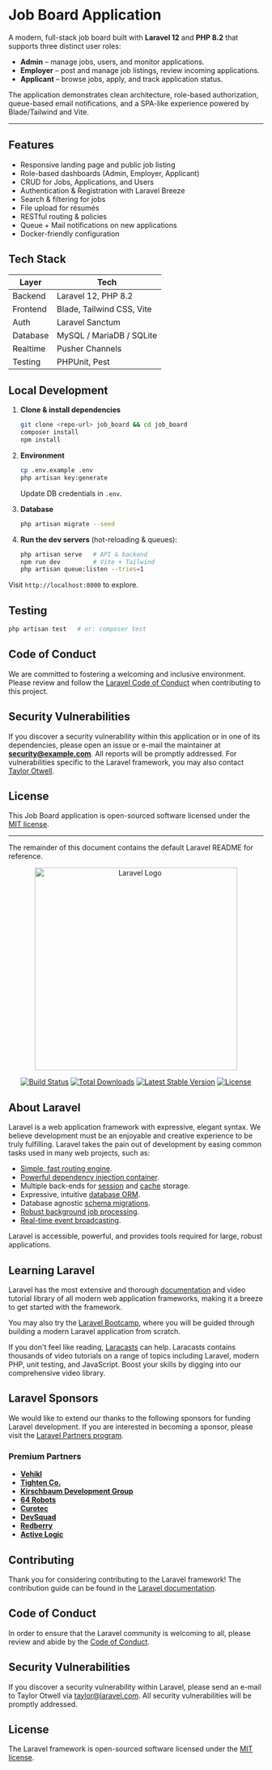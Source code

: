 # Job Board Application

A modern, full-stack job board built with **Laravel 12** and **PHP 8.2** that supports three distinct user roles:

* **Admin** – manage jobs, users, and monitor applications.
* **Employer** – post and manage job listings, review incoming applications.
* **Applicant** – browse jobs, apply, and track application status.

The application demonstrates clean architecture, role-based authorization, queue-based email notifications, and a SPA-like experience powered by Blade/Tailwind and Vite.

---

## Features

* Responsive landing page and public job listing
* Role-based dashboards (Admin, Employer, Applicant)
* CRUD for Jobs, Applications, and Users
* Authentication & Registration with Laravel Breeze
* Search & filtering for jobs
* File upload for résumés
* RESTful routing & policies
* Queue + Mail notifications on new applications
* Docker-friendly configuration

## Tech Stack

| Layer | Tech |
|-------|------|
| Backend | Laravel 12, PHP 8.2 |
| Frontend | Blade, Tailwind CSS, Vite |
| Auth | Laravel Sanctum |
| Database | MySQL / MariaDB / SQLite |
| Realtime | Pusher Channels |
| Testing | PHPUnit, Pest |

## Local Development

1. **Clone & install dependencies**

   ```bash
   git clone <repo-url> job_board && cd job_board
   composer install
   npm install
   ```

2. **Environment**

   ```bash
   cp .env.example .env
   php artisan key:generate
   ```

   Update DB credentials in `.env`.

3. **Database**

   ```bash
   php artisan migrate --seed
   ```

4. **Run the dev servers** (hot-reloading & queues):

   ```bash
   php artisan serve   # API & backend
   npm run dev         # Vite + Tailwind
   php artisan queue:listen --tries=1
   ```

Visit `http://localhost:8000` to explore.

## Testing

```bash
php artisan test   # or: composer test
```

## Code of Conduct

We are committed to fostering a welcoming and inclusive environment. Please review and follow the [Laravel Code of Conduct](https://laravel.com/docs/contributions#code-of-conduct) when contributing to this project.

## Security Vulnerabilities

If you discover a security vulnerability within this application or in one of its dependencies, please open an issue or e-mail the maintainer at **security@example.com**. All reports will be promptly addressed. For vulnerabilities specific to the Laravel framework, you may also contact [Taylor Otwell](mailto:taylor@laravel.com).

## License

This Job Board application is open-sourced software licensed under the [MIT license](https://opensource.org/licenses/MIT).


---

The remainder of this document contains the default Laravel README for reference.

<p align="center"><a href="https://laravel.com" target="_blank"><img src="https://raw.githubusercontent.com/laravel/art/master/logo-lockup/5%20SVG/2%20CMYK/1%20Full%20Color/laravel-logolockup-cmyk-red.svg" width="400" alt="Laravel Logo"></a></p>

<p align="center">
<a href="https://github.com/laravel/framework/actions"><img src="https://github.com/laravel/framework/workflows/tests/badge.svg" alt="Build Status"></a>
<a href="https://packagist.org/packages/laravel/framework"><img src="https://img.shields.io/packagist/dt/laravel/framework" alt="Total Downloads"></a>
<a href="https://packagist.org/packages/laravel/framework"><img src="https://img.shields.io/packagist/v/laravel/framework" alt="Latest Stable Version"></a>
<a href="https://packagist.org/packages/laravel/framework"><img src="https://img.shields.io/packagist/l/laravel/framework" alt="License"></a>
</p>

## About Laravel

Laravel is a web application framework with expressive, elegant syntax. We believe development must be an enjoyable and creative experience to be truly fulfilling. Laravel takes the pain out of development by easing common tasks used in many web projects, such as:

- [Simple, fast routing engine](https://laravel.com/docs/routing).
- [Powerful dependency injection container](https://laravel.com/docs/container).
- Multiple back-ends for [session](https://laravel.com/docs/session) and [cache](https://laravel.com/docs/cache) storage.
- Expressive, intuitive [database ORM](https://laravel.com/docs/eloquent).
- Database agnostic [schema migrations](https://laravel.com/docs/migrations).
- [Robust background job processing](https://laravel.com/docs/queues).
- [Real-time event broadcasting](https://laravel.com/docs/broadcasting).

Laravel is accessible, powerful, and provides tools required for large, robust applications.

## Learning Laravel

Laravel has the most extensive and thorough [documentation](https://laravel.com/docs) and video tutorial library of all modern web application frameworks, making it a breeze to get started with the framework.

You may also try the [Laravel Bootcamp](https://bootcamp.laravel.com), where you will be guided through building a modern Laravel application from scratch.

If you don't feel like reading, [Laracasts](https://laracasts.com) can help. Laracasts contains thousands of video tutorials on a range of topics including Laravel, modern PHP, unit testing, and JavaScript. Boost your skills by digging into our comprehensive video library.

## Laravel Sponsors

We would like to extend our thanks to the following sponsors for funding Laravel development. If you are interested in becoming a sponsor, please visit the [Laravel Partners program](https://partners.laravel.com).

### Premium Partners

- **[Vehikl](https://vehikl.com)**
- **[Tighten Co.](https://tighten.co)**
- **[Kirschbaum Development Group](https://kirschbaumdevelopment.com)**
- **[64 Robots](https://64robots.com)**
- **[Curotec](https://www.curotec.com/services/technologies/laravel)**
- **[DevSquad](https://devsquad.com/hire-laravel-developers)**
- **[Redberry](https://redberry.international/laravel-development)**
- **[Active Logic](https://activelogic.com)**

## Contributing

Thank you for considering contributing to the Laravel framework! The contribution guide can be found in the [Laravel documentation](https://laravel.com/docs/contributions).

## Code of Conduct

In order to ensure that the Laravel community is welcoming to all, please review and abide by the [Code of Conduct](https://laravel.com/docs/contributions#code-of-conduct).

## Security Vulnerabilities

If you discover a security vulnerability within Laravel, please send an e-mail to Taylor Otwell via [taylor@laravel.com](mailto:taylor@laravel.com). All security vulnerabilities will be promptly addressed.

## License

The Laravel framework is open-sourced software licensed under the [MIT license](https://opensource.org/licenses/MIT).
